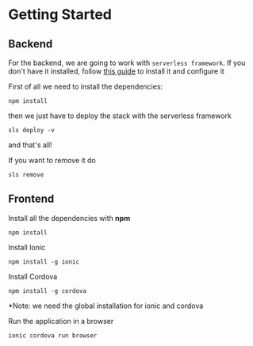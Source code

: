 # Getting Started

## Backend

For the backend, we are going to work with `serverless framework`. If you don't have it installed, follow [this guide](https://serverless.com/framework/docs/providers/aws/guide/installation/) to install it and configure it    


First of all we need to install the dependencies:

``npm install``

then we just have to deploy the stack with the serverless framework

````sls deploy -v````

and that's all!

If you want to remove it do

```sls remove```

## Frontend

Install all the dependencies with **npm**

``npm install``

Install Ionic

``npm install -g ionic``

Install Cordova

``npm install -g cordova``

*Note: we need the global installation for ionic and cordova

Run the application in a browser

``ionic cordova run browser``